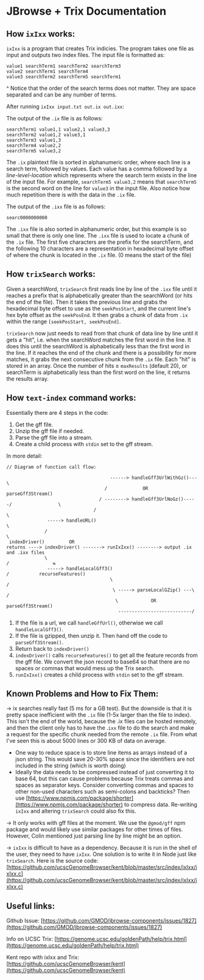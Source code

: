 # JBrowse + Trix Documentation

## How `ixIxx` works:

`ixIxx` is a program that creates Trix indicies. The program takes one file as input and outputs two index files. The input file is formatted as:

```
value1 searchTerm1 searchTerm2 searchTerm3
value2 searchTerm1 searchTerm4
value3 searchTerm2 searchTerm5 searchTerm1
```

^ Notice that the order of the search terms does not matter. They are space separated and can be any number of terms.

After running `ixIxx input.txt out.ix out.ixx`:

The output of the `.ix` file is as follows:

```
searchTerm1 value1,1 value2,1 value3,3
searchTerm2 value1,2 value3,1
searchTerm3 value1,3
searchTerm4 value2,2
searchTerm5 value3,2
```

The `.ix`  plaintext file is sorted in alphanumeric order, where each line is a search term, followed by values. Each value has a comma followed by a *line-level-location* which represents where the search term exists in the line of the input file. For example, `searchTerm5 value3,2` means that `searchTerm5` is the second word on the line for `value3` in the input file. Also notice how much repetition there is with the data in the `.ix` file.

The output of the `.ixx` file is as follows:

```
searc0000000000
```

The `.ixx` file is also sorted in alphanumeric order, but this example is so small that there is only one line. The `.ixx` file is used to locate a chunk of the `.ix` file. The first five characters are the prefix for the searchTerm, and the following 10 characters are a representation in hexadecimal byte offset of where the chunk is located in the `.ix` file. (0 means the start of the file)

## How `trixSearch` works:

Given a searchWord, `trixSearch` first reads line by line of the `.ixx` file until it reaches a prefix that is alphabetically greater than the searchWord (or hits the end of the file). Then it takes the previous line and grabs the hexadecimal byte offset to use as the `seekPosStart`, and the current line's hex byte offset as the `seekPosEnd`. It then grabs a chunk of data from `.ix` within the range `[seekPosStart, seekPosEnd]`.

`trixSearch` now just needs to read from that chunk of data line by line until it gets a "hit", i.e. when the searchWord matches the first word in the line. It does this until the searchWord is alphabetically less than the first word in the line. If it reaches the end of the chunk and there is a possibility for more matches, it grabs the next consecutive chunk from the `.ix` file. Each "hit" is stored in an array. Once the number of hits ≥ `maxResults` (default 20), or searchTerm is alphabetically less than the first word on the line, it returns the results array.

## How `text-index` command works:

Essentially there are 4 steps in the code:

1. Get the gff file.
2. Unzip the gff file if needed.
3. Parse the gff file into a stream.
4. Create a child process with `stdin` set to the gff stream.

In more detail:

```
// Diagram of function call flow:

                                      ------> handleGff3UrlWithGz()---\
                                    /             OR                   parseGff3Stream()
                                  / --------> handleGff3UrlNoGz()-----/                 \
                                /                                                        \
               -----> handleURL()                                                         \
              /                                                                            \
 indexDriver()         OR                                                                  returns ----> indexDriver() -------> runIxIxx() --------> output .ix and .ixx files
              \                                                                            /                ⇆
               -----> handleLocalGff3()                                                   /           recurseFeatures()
                                      \                                                  /
                                       \ -----> parseLocalGZip() ---\                   /
                                        \            OR              parseGff3Stream()
                                         ---------------------------/
```

1. If the file is a url, we call `handleGffUrl()`, otherwise we call `handleLocalGff3()`.
2. If the file is gzipped, then unzip it. Then hand off the code to `parseGff3Stream()`.
3. Return back to `indexDriver()`
4. `indexDriver()` calls `recurseFeatures()` to get all the feature records from the gff file. We convert the json record to base64 so that there are no spaces or commas that would mess up the Trix search.
5. `runIxIxx()` creates a child process with `stdin` set to the gff stream.

## Known Problems and How to Fix Them:

→ ix searches really fast (5 ms for a GB test). But the downside is that it is pretty space inefficient with the `.ix` file (1-5x larger than the file to index). This isn't the end of the world, because the .ix files can be hosted remotely, and then the client only has to have the .`ixx` file to do the search and make a request for the specific chunk needed from the remote `.ix` file. From what I've seen this is about 5000 lines or 300 KB of data on average. 

- One way to reduce space is to store line items as arrays instead of a json string. This would save 20-30% space since the identifiers are not included in the string (which is worth doing)
- Ideally the data needs to be compressed instead of just converting it to base 64, but this can cause problems because Trix treats commas and spaces as separator keys. Consider converting commas and spaces to other non-used characters such as semi-colons and backticks? Then use [https://www.npmjs.com/package/shorter](https://www.npmjs.com/package/shorter) to compress data. Re-writing `ixIxx` and altering `trixSearch` could also fix this.

→ It only works with gff files at the moment. We use the `@gmod/gff` npm package and would likely use similar packages for other times of files. However, Colin mentioned just parsing line by line might be an option.

→ `ixIxx` is difficult to have as a dependency. Because it is run in the shell of the user, they need to have `ixIxx`. One solution is to write it in Node just like `trixSearch`. Here is the source code: [https://github.com/ucscGenomeBrowser/kent/blob/master/src/index/ixIxx/ixIxx.c](https://github.com/ucscGenomeBrowser/kent/blob/master/src/index/ixIxx/ixIxx.c)

## Useful links:

Github Issue: [https://github.com/GMOD/jbrowse-components/issues/1827](https://github.com/GMOD/jbrowse-components/issues/1827)

Info on UCSC Trix: [https://genome.ucsc.edu/goldenPath/help/trix.html](https://genome.ucsc.edu/goldenPath/help/trix.html)

Kent repo with ixIxx and Trix: [https://github.com/ucscGenomeBrowser/kent](https://github.com/ucscGenomeBrowser/kent)
